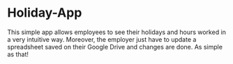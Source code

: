 # Holiday-App
This simple app allows employees to see their holidays and hours worked in a very intuitive way. Moreover, the employer just have to update a spreadsheet saved on their Google Drive and changes are done. As simple as that!
